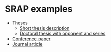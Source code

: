 # SRAP examples

* Theses
  * [Short thesis description](thesis1.md)
  * [Doctoral thesis with opponent and series](docthesis-with-opponent-and-series.md)
* [Conference paper](conferencePaper.md)
* [Journal article](journalArticle.md)
